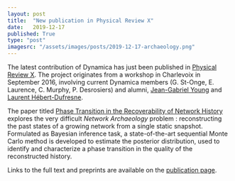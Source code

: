 ```yaml
---
layout: post
title:  "New publication in Physical Review X"
date:   2019-12-17
published: True
type: "post"
imagesrc: "/assets/images/posts/2019-12-17-archaeology.png"
---
```


The latest contribution of Dynamica has just been published in [Physical Review X](https://journals.aps.org/prx/).
The project originates from a workshop in Charlevoix in September 2016, involving
current Dynamica members (G. St-Onge, E. Laurence, C. Murphy, P. Desrosiers) and alumni, [Jean-Gabriel Young](http://www.jgyoung.ca/) and [Laurent Hébert-Dufresne](http://laurenthebertdufresne.github.io/).

The paper titled [Phase Transition in the Recoverability of Network History](https://doi.org/10.1103/PhysRevX.9.041056) explores the very difficult *Network Archaeology* problem : reconstructing the past states of a growing network from a single static snapshot.
Formulated as Bayesian inference task, a state-of-the-art sequential Monte Carlo method is developed to estimate the posterior distribution, used to identify and characterize a phase transition in the quality of the reconstructed history.

Links to the full text and preprints are available on the [publication page](https://dynamicalab.github.io/publications.html).
